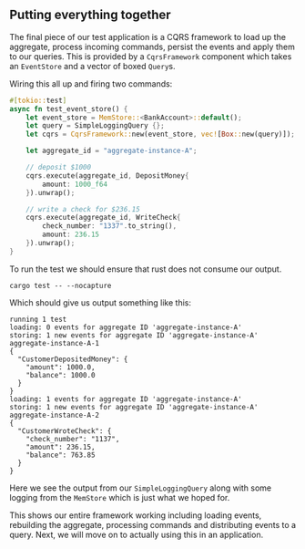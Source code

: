 ## Putting everything together

The final piece of our test application is a CQRS framework to load up the aggregate, process incoming commands,
persist the events and apply them to our queries. This is provided by a `CqrsFramework` component which takes an
`EventStore` and a vector of boxed `Query`s. 

Wiring this all up and firing two commands:

```rust
#[tokio::test]
async fn test_event_store() {
    let event_store = MemStore::<BankAccount>::default();
    let query = SimpleLoggingQuery {};
    let cqrs = CqrsFramework::new(event_store, vec![Box::new(query)]);

    let aggregate_id = "aggregate-instance-A";

    // deposit $1000
    cqrs.execute(aggregate_id, DepositMoney{
        amount: 1000_f64
    }).unwrap();

    // write a check for $236.15
    cqrs.execute(aggregate_id, WriteCheck{
        check_number: "1337".to_string(),
        amount: 236.15
    }).unwrap();
}
```

To run the test we should ensure that rust does not consume our output.

```
cargo test -- --nocapture
```

Which should give us output something like this:

```
running 1 test
loading: 0 events for aggregate ID 'aggregate-instance-A'
storing: 1 new events for aggregate ID 'aggregate-instance-A'
aggregate-instance-A-1
{
  "CustomerDepositedMoney": {
    "amount": 1000.0,
    "balance": 1000.0
  }
}
loading: 1 events for aggregate ID 'aggregate-instance-A'
storing: 1 new events for aggregate ID 'aggregate-instance-A'
aggregate-instance-A-2
{
  "CustomerWroteCheck": {
    "check_number": "1137",
    "amount": 236.15,
    "balance": 763.85
  }
}
```

Here we see the output from our `SimpleLoggingQuery` along with some logging from the `MemStore` which is just what we hoped 
for.

This shows our entire framework working including loading events, rebuilding the aggregate, processing commands and
distributing events to a query. Next, we will move on to actually using this in an application.